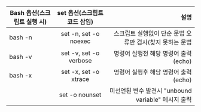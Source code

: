 | Bash 옵션(스크립트 실행 시) | set 옵션(스크립트 코드 삽입) | 설명 |
|---|:---:|---:|
| bash -n | set -n, set -o noexec | 스크립트 실행없이 단순 문법 오류만 검사(찾지 못하는 문법  |
| bash -v | set -v, set -o verbose | 명령어 실행전 해당 명령어 출력(echo) |
| bash -x | 	set -x, set -o xtrace | 명령어 실행후 해당 명령어 출력(echo) |
| |set -o nounset | 미선언된 변수 발견시 "unbound variable" 메시지 출력 |